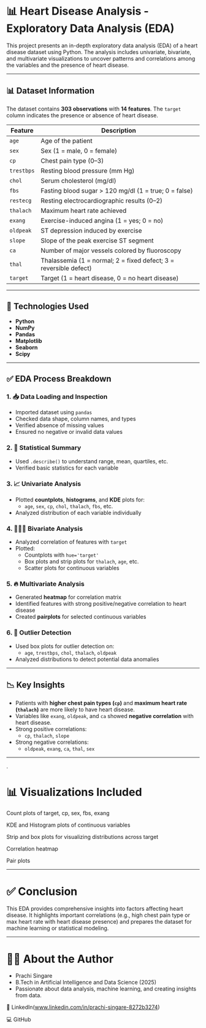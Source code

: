 # 📊 Heart Disease Analysis - Exploratory Data Analysis (EDA)
This project presents an in-depth exploratory data analysis (EDA) of a heart disease dataset using Python. The analysis includes univariate, bivariate, and multivariate visualizations to uncover patterns and correlations among the variables and the presence of heart disease.

---

## 📊 Dataset Information

The dataset contains **303 observations** with **14 features**. The `target` column indicates the presence or absence of heart disease.

| Feature      | Description |
|--------------|-------------|
| `age`        | Age of the patient |
| `sex`        | Sex (1 = male, 0 = female) |
| `cp`         | Chest pain type (0–3) |
| `trestbps`   | Resting blood pressure (mm Hg) |
| `chol`       | Serum cholesterol (mg/dl) |
| `fbs`        | Fasting blood sugar > 120 mg/dl (1 = true; 0 = false) |
| `restecg`    | Resting electrocardiographic results (0–2) |
| `thalach`    | Maximum heart rate achieved |
| `exang`      | Exercise-induced angina (1 = yes; 0 = no) |
| `oldpeak`    | ST depression induced by exercise |
| `slope`      | Slope of the peak exercise ST segment |
| `ca`         | Number of major vessels colored by fluoroscopy |
| `thal`       | Thalassemia (1 = normal; 2 = fixed defect; 3 = reversible defect) |
| `target`     | Target (1 = heart disease, 0 = no heart disease) |

---

## 🔧 Technologies Used

- **Python**
- **NumPy**
- **Pandas**
- **Matplotlib**
- **Seaborn**
- **Scipy**

---

## ✅ EDA Process Breakdown

### 1. 📥 Data Loading and Inspection
- Imported dataset using `pandas`
- Checked data shape, column names, and types
- Verified absence of missing values
- Ensured no negative or invalid data values

### 2. 🧮 Statistical Summary
- Used `.describe()` to understand range, mean, quartiles, etc.
- Verified basic statistics for each variable

### 3. 📈 Univariate Analysis
- Plotted **countplots**, **histograms**, and **KDE** plots for:
  - `age`, `sex`, `cp`, `chol`, `thalach`, `fbs`, etc.
- Analyzed distribution of each variable individually

### 4. 🧑‍🤝‍🧑 Bivariate Analysis
- Analyzed correlation of features with `target`
- Plotted:
  - Countplots with `hue='target'`
  - Box plots and strip plots for `thalach`, `age`, etc.
  - Scatter plots for continuous variables

### 5. 🔥 Multivariate Analysis
- Generated **heatmap** for correlation matrix
- Identified features with strong positive/negative correlation to heart disease
- Created **pairplots** for selected continuous variables

### 6. 🚨 Outlier Detection
- Used box plots for outlier detection on:
  - `age`, `trestbps`, `chol`, `thalach`, `oldpeak`
- Analyzed distributions to detect potential data anomalies

---

## 📉 Key Insights

- Patients with **higher chest pain types (`cp`)** and **maximum heart rate (`thalach`)** are more likely to have heart disease.
- Variables like `exang`, `oldpeak`, and `ca` showed **negative correlation** with heart disease.
- Strong positive correlations:
  - `cp`, `thalach`, `slope`
- Strong negative correlations:
  - `oldpeak`, `exang`, `ca`, `thal`, `sex`

---
.

# 📊 Visualizations Included
Count plots of target, cp, sex, fbs, exang

KDE and Histogram plots of continuous variables

Strip and box plots for visualizing distributions across target

Correlation heatmap

Pair plots

---

# ✅ Conclusion
This EDA provides comprehensive insights into factors affecting heart disease. It highlights important correlations (e.g., high chest pain type or max heart rate with heart disease presence) and prepares the dataset for machine learning or statistical modeling.


---


# 🙋‍♀️ About the Author
- Prachi Singare
- B.Tech in Artificial Intelligence and Data Science (2025)
- Passionate about data analysis, machine learning, and creating insights from data.

🔗 LinkedIn(www.linkedin.com/in/prachi-singare-8272b3274)

💻 GitHub


